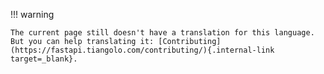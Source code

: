 !!! warning

    The current page still doesn't have a translation for this language.
    But you can help translating it: [Contributing](https://fastapi.tiangolo.com/contributing/){.internal-link target=_blank}.